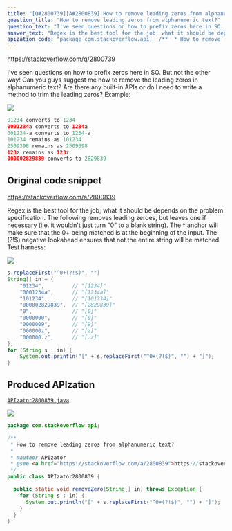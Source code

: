 ```yaml
---
title: "[Q#2800739][A#2800839] How to remove leading zeros from alphanumeric text?"
question_title: "How to remove leading zeros from alphanumeric text?"
question_text: "I've seen questions on how to prefix zeros here in SO. But not the other way! Can you guys suggest me how to remove the leading zeros in alphanumeric text? Are there any built-in APIs or do I need to write a method to trim the leading zeros? Example:"
answer_text: "Regex is the best tool for the job; what it should be depends on the problem specification. The following removes leading zeroes, but leaves one if necessary (i.e. it wouldn't just turn \"0\" to a blank string). The ^ anchor will make sure that the 0+ being matched is at the beginning of the input. The (?!$) negative lookahead ensures that not the entire string will be matched. Test harness:"
apization_code: "package com.stackoverflow.api;  /**  * How to remove leading zeros from alphanumeric text?  *  * @author APIzator  * @see <a href=\"https://stackoverflow.com/a/2800839\">https://stackoverflow.com/a/2800839</a>  */ public class APIzator2800839 {    public static void removeZero(String[] in) throws Exception {     for (String s : in) {       System.out.println(\"[\" + s.replaceFirst(\"^0+(?!$)\", \"\") + \"]\");     }   } }"
---
```


https://stackoverflow.com/q/2800739

I&#x27;ve seen questions on how to prefix zeros here in SO. But not the other way!
Can you guys suggest me how to remove the leading zeros in alphanumeric text? Are there any built-in APIs or do I need to write a method to trim the leading zeros?
Example:


<div class="code-logo"><img src="/stackoverflow.png" /></div>

```java
01234 converts to 1234
0001234a converts to 1234a
001234-a converts to 1234-a
101234 remains as 101234
2509398 remains as 2509398
123z remains as 123z
000002829839 converts to 2829839
```


## Original code snippet

https://stackoverflow.com/a/2800839

Regex is the best tool for the job; what it should be depends on the problem specification. The following removes leading zeroes, but leaves one if necessary (i.e. it wouldn&#x27;t just turn &quot;0&quot; to a blank string).
The ^ anchor will make sure that the 0+ being matched is at the beginning of the input. The (?!$) negative lookahead ensures that not the entire string will be matched.
Test harness:

<div class="code-logo"><img src="/stackoverflow.png" /></div>

```java
s.replaceFirst("^0+(?!$)", "")
String[] in = {
    "01234",         // "[1234]"
    "0001234a",      // "[1234a]"
    "101234",        // "[101234]"
    "000002829839",  // "[2829839]"
    "0",             // "[0]"
    "0000000",       // "[0]"
    "0000009",       // "[9]"
    "000000z",       // "[z]"
    "000000.z",      // "[.z]"
};
for (String s : in) {
    System.out.println("[" + s.replaceFirst("^0+(?!$)", "") + "]");
}
```

## Produced APIzation

[`APIzator2800839.java`](https://github.com/pasqualesalza/apization-temp-data/raw/master/search/APIzator2800839.java)

<div class="code-logo"><img src="/apizator.png" /></div>

```java
package com.stackoverflow.api;

/**
 * How to remove leading zeros from alphanumeric text?
 *
 * @author APIzator
 * @see <a href="https://stackoverflow.com/a/2800839">https://stackoverflow.com/a/2800839</a>
 */
public class APIzator2800839 {

  public static void removeZero(String[] in) throws Exception {
    for (String s : in) {
      System.out.println("[" + s.replaceFirst("^0+(?!$)", "") + "]");
    }
  }
}

```